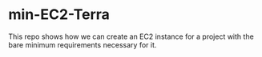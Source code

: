 # min-EC2-Terra
This repo shows how we can create an EC2 instance for a project with the bare minimum requirements necessary for it. 
